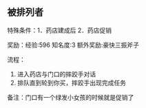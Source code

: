 ## 被排列者
特殊条件：1．药店建成后 2．药店促销

奖励：经验:596 知名度:3 额外奖励:豪快三振斧子

流程：

1. 进入药店与门口的摔跤手对话
2. 排队直到轮到你买，摔跤手出现完成任务


备注：门口有一个绿发小女孩的时候就是促销了

